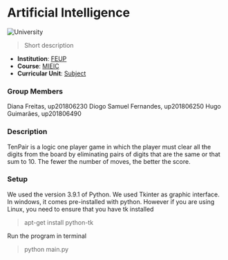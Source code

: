 # Artificial Intelligence

![University](https://img.shields.io/badge/FEUP-MIEIC-red)

> Short description

- **Institution**: [FEUP](https://sigarra.up.pt/feup/en/web_page.Inicial)
- **Course**: [MIEIC](https://sigarra.up.pt/feup/en/cur_geral.cur_view?pv_curso_id=742&pv_ano_lectivo=2020)
- **Curricular Unit**: [Subject](https://sigarra.up.pt/feup/en/ucurr_geral.ficha_uc_view?pv_ocorrencia_id=459487)

### Group Members
Diana Freitas, up201806230
Diogo Samuel Fernandes, up201806250
Hugo Guimarães, up201806490

### Description
TenPair is a logic one player game in which the player must clear all the digits from the board by eliminating pairs of digits that are the same or that sum to 10. The fewer the number of moves, the better the score.

### Setup
We used the version 3.9.1 of Python.
We used Tkinter as graphic interface. In windows, it comes pre-installed with python.
However if you are using Linux, you need to ensure that you have tk installed
> apt-get install python-tk

Run the program in terminal
> python main.py
